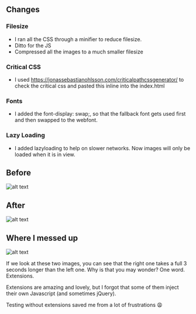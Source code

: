 ## Changes

### Filesize

* I ran all the CSS through a minifier to reduce filesize.
* Ditto for the JS
* Compressed all the images to a much smaller filesize

### Critical CSS

* I used https://jonassebastianohlsson.com/criticalpathcssgenerator/ to check the critical css and pasted this inline into the index.html

### Fonts

* I added the font-display: swap;, so that the fallback font gets used first and then swapped to the webfont.

### Lazy Loading

* I added lazyloading to help on slower networks. Now images will only be loaded when it is in view.

## Before
![alt text](http://i.imgur.com/DxQtd8y.jpg "Logo Title Text 1")

## After
![alt text](http://i.imgur.com/d1kXaav.jpg "Logo Title Text 1")

## Where I messed up
![alt text](http://i.imgur.com/jIMEjvx.jpg "Logo Title Text 1")

If we look at these two images, you can see that the right one takes a full 3 seconds longer than the left one. Why is that you may wonder? One word. Extensions.

Extensions are amazing and lovely, but I forgot that some of them inject their own Javascript (and sometimes jQuery).

Testing without extensions saved me from a lot of frustrations 😩

